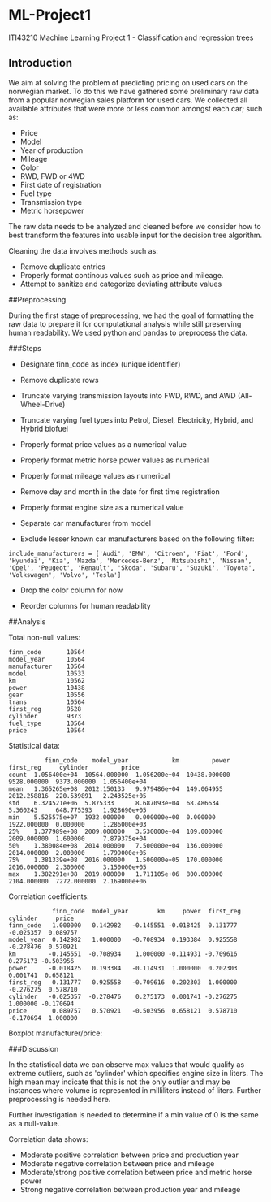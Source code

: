 # ML-Project1
ITI43210 Machine Learning Project 1 - Classification and regression trees

## Introduction

We aim at solving the problem of predicting pricing on used cars on the norwegian market. To do this we have gathered some preliminary raw data from a popular norwegian sales platform for used cars. We collected all available attributes that were more or less common amongst each car; such as:

- Price
- Model
- Year of production
- Mileage
- Color
- RWD, FWD or 4WD
- First date of registration
- Fuel type
- Transmission type
- Metric horsepower

The raw data needs to be analyzed and cleaned before we consider how to best transform the features into usable input for the decision tree algorithm.

Cleaning the data involves methods such as:

- Remove duplicate entries
- Properly format continous values such as price and mileage.
- Attempt to sanitize and categorize deviating attribute values

##Preprocessing

During the first stage of preprocessing, we had the goal of formatting the raw data to prepare it for computational analysis while still preserving human readability. We used python and pandas to preprocess the data.

###Steps

- Designate finn_code as index (unique identifier)

- Remove duplicate rows

- Truncate varying transmission layouts into FWD, RWD, and AWD (All-Wheel-Drive)

- Truncate varying fuel types into Petrol, Diesel, Electricity, Hybrid, and Hybrid biofuel

- Properly format price values as a numerical value

- Properly format metric horse power values as numerical

- Properly format mileage values as numerical

- Remove day and month in the date for first time registration

- Properly format engine size as a numerical value

- Separate car manufacturer from model

- Exclude lesser known car manufacturers based on the following filter:
```
include_manufacturers = ['Audi', 'BMW', 'Citroen', 'Fiat', 'Ford', 'Hyundai', 'Kia', 'Mazda', 'Mercedes-Benz', 'Mitsubishi', 'Nissan', 'Opel', 'Peugeot', 'Renault', 'Skoda', 'Subaru', 'Suzuki', 'Toyota', 'Volkswagen', 'Volvo', 'Tesla']
```

- Drop the color column for now

- Reorder columns for human readability

##Analysis

Total non-null values:

```
finn_code       10564
model_year      10564
manufacturer    10564
model           10533
km              10562
power           10438
gear            10556
trans           10564
first_reg       9528 
cylinder        9373 
fuel_type       10564
price           10564
```

Statistical data:

```
          finn_code    model_year            km         power    first_reg     cylinder         price
count  1.056400e+04  10564.000000  1.056200e+04  10438.000000  9528.000000  9373.000000  1.056400e+04
mean   1.365265e+08  2012.150133   9.979486e+04  149.064955    2012.258816  220.539891   2.243525e+05
std    6.324521e+06  5.875333      8.687093e+04  68.486634     5.360243     648.775393   1.928690e+05
min    5.525575e+07  1932.000000   0.000000e+00  0.000000      1922.000000  0.000000     1.286000e+03
25%    1.377989e+08  2009.000000   3.530000e+04  109.000000    2009.000000  1.600000     7.879375e+04
50%    1.380084e+08  2014.000000   7.500000e+04  136.000000    2014.000000  2.000000     1.799000e+05
75%    1.381339e+08  2016.000000   1.500000e+05  170.000000    2016.000000  2.300000     3.150000e+05
max    1.382291e+08  2019.000000   1.711105e+06  800.000000    2104.000000  7272.000000  2.169000e+06
```

Correlation coefficients:

```
            finn_code  model_year        km     power  first_reg  cylinder     price
finn_code   1.000000   0.142982   -0.145551 -0.018425  0.131777  -0.025357  0.089757
model_year  0.142982   1.000000   -0.708934  0.193384  0.925558  -0.278476  0.570921
km         -0.145551  -0.708934    1.000000 -0.114931 -0.709616   0.275173 -0.503956
power      -0.018425   0.193384   -0.114931  1.000000  0.202303   0.001741  0.658121
first_reg   0.131777   0.925558   -0.709616  0.202303  1.000000  -0.276275  0.578710
cylinder   -0.025357  -0.278476    0.275173  0.001741 -0.276275   1.000000 -0.170694
price       0.089757   0.570921   -0.503956  0.658121  0.578710  -0.170694  1.000000
```

Boxplot manufacturer/price:


###Discussion

In the statistical data we can observe max values that would qualify as extreme outliers, such as 'cylinder' which specifies engine size in liters. The high mean may indicate that this is not the only outlier and may be instances where volume is represented in milliliters instead of liters. Further preprocessing is needed here.

Further investigation is needed to determine if a min value of 0 is the same as a null-value.

Correlation data shows:
 
 - Moderate positive correlation between price and production year
 - Moderate negative correlation between price and mileage
 - Moderate/strong positive correlation between price and metric horse power
 - Strong negative correlation between production year and mileage
 
 

